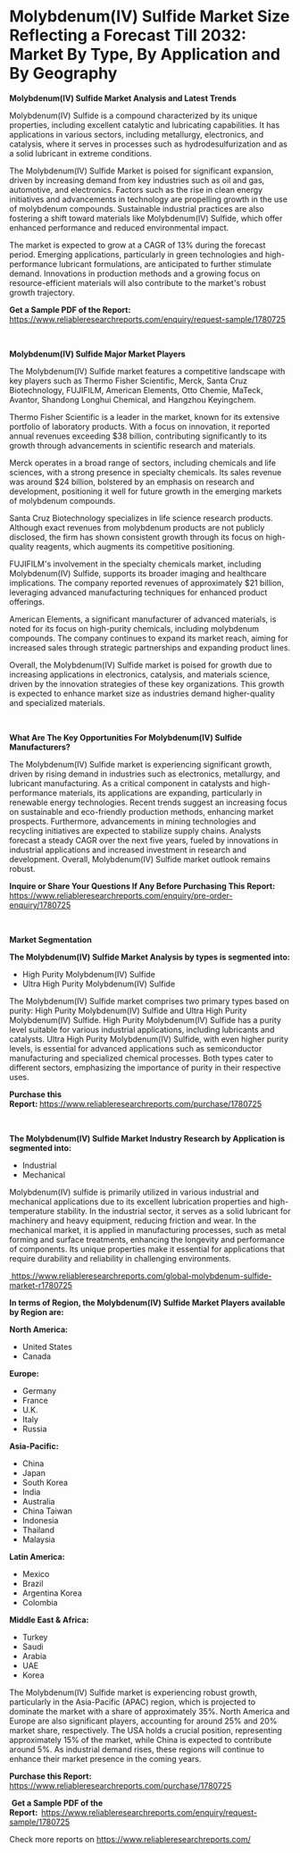 <p><h1>Molybdenum(IV) Sulfide Market Size Reflecting a Forecast Till 2032: Market By Type, By Application and By Geography</h1></p><p><strong>Molybdenum(IV) Sulfide Market Analysis and Latest Trends</strong></p>
<p><p>Molybdenum(IV) Sulfide is a compound characterized by its unique properties, including excellent catalytic and lubricating capabilities. It has applications in various sectors, including metallurgy, electronics, and catalysis, where it serves in processes such as hydrodesulfurization and as a solid lubricant in extreme conditions. </p><p>The Molybdenum(IV) Sulfide Market is poised for significant expansion, driven by increasing demand from key industries such as oil and gas, automotive, and electronics. Factors such as the rise in clean energy initiatives and advancements in technology are propelling growth in the use of molybdenum compounds. Sustainable industrial practices are also fostering a shift toward materials like Molybdenum(IV) Sulfide, which offer enhanced performance and reduced environmental impact.</p><p>The market is expected to grow at a CAGR of 13% during the forecast period. Emerging applications, particularly in green technologies and high-performance lubricant formulations, are anticipated to further stimulate demand. Innovations in production methods and a growing focus on resource-efficient materials will also contribute to the market's robust growth trajectory.</p></p>
<p><strong>Get a Sample PDF of the Report:&nbsp;</strong> <a href="https://www.reliableresearchreports.com/enquiry/request-sample/1780725?utm_campaign=2040&utm_medium=2&utm_source=Github&utm_content=ia&utm_term=02022025&utm_id=molybdenumiv-sulfide">https://www.reliableresearchreports.com/enquiry/request-sample/1780725</a></p>
<p>&nbsp;</p>
<p><strong>Molybdenum(IV) Sulfide Major Market Players</strong></p>
<p><p>The Molybdenum(IV) Sulfide market features a competitive landscape with key players such as Thermo Fisher Scientific, Merck, Santa Cruz Biotechnology, FUJIFILM, American Elements, Otto Chemie, MaTeck, Avantor, Shandong Longhui Chemical, and Hangzhou Keyingchem. </p><p>Thermo Fisher Scientific is a leader in the market, known for its extensive portfolio of laboratory products. With a focus on innovation, it reported annual revenues exceeding $38 billion, contributing significantly to its growth through advancements in scientific research and materials.</p><p>Merck operates in a broad range of sectors, including chemicals and life sciences, with a strong presence in specialty chemicals. Its sales revenue was around $24 billion, bolstered by an emphasis on research and development, positioning it well for future growth in the emerging markets of molybdenum compounds.</p><p>Santa Cruz Biotechnology specializes in life science research products. Although exact revenues from molybdenum products are not publicly disclosed, the firm has shown consistent growth through its focus on high-quality reagents, which augments its competitive positioning.</p><p>FUJIFILM's involvement in the specialty chemicals market, including Molybdenum(IV) Sulfide, supports its broader imaging and healthcare implications. The company reported revenues of approximately $21 billion, leveraging advanced manufacturing techniques for enhanced product offerings.</p><p>American Elements, a significant manufacturer of advanced materials, is noted for its focus on high-purity chemicals, including molybdenum compounds. The company continues to expand its market reach, aiming for increased sales through strategic partnerships and expanding product lines.</p><p>Overall, the Molybdenum(IV) Sulfide market is poised for growth due to increasing applications in electronics, catalysis, and materials science, driven by the innovation strategies of these key organizations. This growth is expected to enhance market size as industries demand higher-quality and specialized materials.</p></p>
<p>&nbsp;</p>
<p><strong>What Are The Key Opportunities For Molybdenum(IV) Sulfide Manufacturers?</strong></p>
<p><p>The Molybdenum(IV) Sulfide market is experiencing significant growth, driven by rising demand in industries such as electronics, metallurgy, and lubricant manufacturing. As a critical component in catalysts and high-performance materials, its applications are expanding, particularly in renewable energy technologies. Recent trends suggest an increasing focus on sustainable and eco-friendly production methods, enhancing market prospects. Furthermore, advancements in mining technologies and recycling initiatives are expected to stabilize supply chains. Analysts forecast a steady CAGR over the next five years, fueled by innovations in industrial applications and increased investment in research and development. Overall, Molybdenum(IV) Sulfide market outlook remains robust.</p></p>
<p><strong>Inquire or Share Your Questions If Any Before Purchasing This Report:</strong> <a href="https://www.reliableresearchreports.com/enquiry/pre-order-enquiry/1780725?utm_campaign=2040&utm_medium=2&utm_source=Github&utm_content=ia&utm_term=02022025&utm_id=molybdenumiv-sulfide">https://www.reliableresearchreports.com/enquiry/pre-order-enquiry/1780725</a></p>
<p>&nbsp;</p>
<p><strong>Market Segmentation</strong></p>
<p><strong>The Molybdenum(IV) Sulfide Market Analysis by types is segmented into:</strong></p>
<p><ul><li>High Purity Molybdenum(IV) Sulfide</li><li>Ultra High Purity Molybdenum(IV) Sulfide</li></ul></p>
<p><p>The Molybdenum(IV) Sulfide market comprises two primary types based on purity: High Purity Molybdenum(IV) Sulfide and Ultra High Purity Molybdenum(IV) Sulfide. High Purity Molybdenum(IV) Sulfide has a purity level suitable for various industrial applications, including lubricants and catalysts. Ultra High Purity Molybdenum(IV) Sulfide, with even higher purity levels, is essential for advanced applications such as semiconductor manufacturing and specialized chemical processes. Both types cater to different sectors, emphasizing the importance of purity in their respective uses.</p></p>
<p><strong>Purchase this Report:&nbsp;</strong><a href="https://www.reliableresearchreports.com/purchase/1780725?utm_campaign=2040&utm_medium=2&utm_source=Github&utm_content=ia&utm_term=02022025&utm_id=molybdenumiv-sulfide">https://www.reliableresearchreports.com/purchase/1780725</a></p>
<p>&nbsp;</p>
<p><strong>The Molybdenum(IV) Sulfide Market Industry Research by Application is segmented into:</strong></p>
<p><ul><li>Industrial</li><li>Mechanical</li></ul></p>
<p><p>Molybdenum(IV) sulfide is primarily utilized in various industrial and mechanical applications due to its excellent lubrication properties and high-temperature stability. In the industrial sector, it serves as a solid lubricant for machinery and heavy equipment, reducing friction and wear. In the mechanical market, it is applied in manufacturing processes, such as metal forming and surface treatments, enhancing the longevity and performance of components. Its unique properties make it essential for applications that require durability and reliability in challenging environments.</p></p>
<p><a href="https://www.reliableresearchreports.com/global-molybdenum-sulfide-market-r1780725?utm_campaign=2040&utm_medium=2&utm_source=Github&utm_content=ia&utm_term=02022025&utm_id=molybdenumiv-sulfide">&nbsp;https://www.reliableresearchreports.com/global-molybdenum-sulfide-market-r1780725</a></p>
<p><strong>In terms of Region, the Molybdenum(IV) Sulfide Market Players available by Region are:</strong></p>
<p>
    <p> <strong> North America: </strong>
        <ul>
            <li>United States</li>
            <li>Canada</li>
        </ul>
        </p> 
    <p> <strong> Europe: </strong>
        <ul>
            <li>Germany</li>
            <li>France</li>
            <li>U.K.</li>
            <li>Italy</li>
            <li>Russia</li>
        </ul>
        </p> 
    <p> <strong> Asia-Pacific: </strong>
        <ul>
            <li>China</li>
            <li>Japan</li>
            <li>South Korea</li>
            <li>India</li>
            <li>Australia</li>
            <li>China Taiwan</li>
            <li>Indonesia</li>
            <li>Thailand</li>
            <li>Malaysia</li>
        </ul>
        </p> 
    <p> <strong> Latin America: </strong>
        <ul>
            <li>Mexico</li>
            <li>Brazil</li>
            <li>Argentina Korea</li>
            <li>Colombia</li>
        </ul>
        </p> 
    <p> <strong> Middle East & Africa: </strong>
        <ul>
            <li>Turkey</li>
            <li>Saudi</li>
            <li>Arabia</li>
            <li>UAE</li>
            <li>Korea</li>
        </ul>
    </p>
    </p>
<p><p>The Molybdenum(IV) Sulfide market is experiencing robust growth, particularly in the Asia-Pacific (APAC) region, which is projected to dominate the market with a share of approximately 35%. North America and Europe are also significant players, accounting for around 25% and 20% market share, respectively. The USA holds a crucial position, representing approximately 15% of the market, while China is expected to contribute around 5%. As industrial demand rises, these regions will continue to enhance their market presence in the coming years.</p></p>
<p><strong>Purchase this Report: </strong><a href="https://www.reliableresearchreports.com/purchase/1780725?utm_campaign=2040&utm_medium=2&utm_source=Github&utm_content=ia&utm_term=02022025&utm_id=molybdenumiv-sulfide">https://www.reliableresearchreports.com/purchase/1780725</a></p>
<p>&nbsp;<strong>Get a Sample PDF of the Report:&nbsp;&nbsp;</strong><a href="https://www.reliableresearchreports.com/enquiry/request-sample/1780725?utm_campaign=2040&utm_medium=2&utm_source=Github&utm_content=ia&utm_term=02022025&utm_id=molybdenumiv-sulfide">https://www.reliableresearchreports.com/enquiry/request-sample/1780725</a></p>
<p><strong></strong></p>
<p>Check more reports on <a href="https://www.reliableresearchreports.com/?utm_campaign=2040&utm_medium=2&utm_source=Github&utm_content=ia&utm_term=02022025&utm_id=molybdenumiv-sulfide">https://www.reliableresearchreports.com/</a></p>